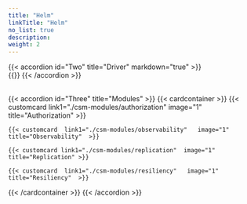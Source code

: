 ```yaml
---
title: "Helm"
linkTitle: "Helm"
no_list: true
description:
weight: 2
---
```

{{< accordion id="Two" title="Driver" markdown="true" >}}  
{{<include  file="content/v1/getting-started/upgrade/helm/driver/powermax.md" >}}
{{< /accordion >}}

<br>
{{< accordion id="Three" title="Modules"  >}}   
{{< cardcontainer >}}
    {{< customcard link1="./csm-modules/authorization"  image="1" title="Authorization" >}}

    {{< customcard  link1="./csm-modules/observability"   image="1" title="Observability"  >}} 

    {{< customcard link1="./csm-modules/replication"  image="1" title="Replication" >}}

    {{< customcard  link1="./csm-modules/resiliency"   image="1" title="Resiliency"  >}}

{{< /cardcontainer >}}
{{< /accordion >}}

